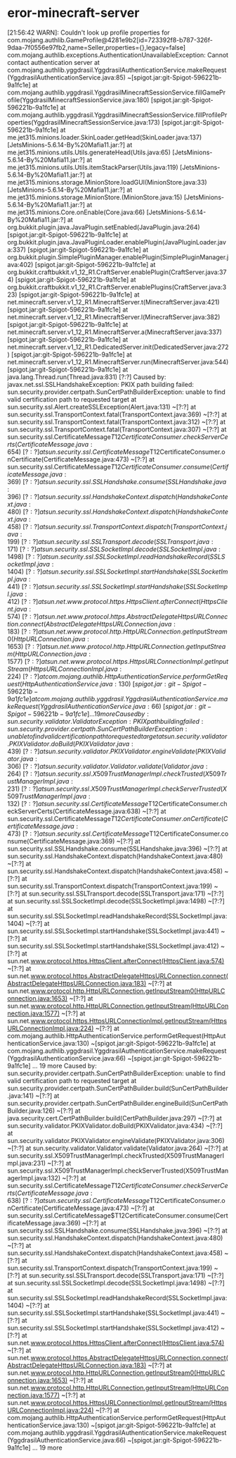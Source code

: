# eror-minecraft-server

[21:56:42 WARN]: Couldn't look up profile properties for com.mojang.authlib.GameProfile@4281e9b2[id=723392f8-b787-326f-9daa-7f0556e97fb2,name=Seller,properties={},legacy=false]
com.mojang.authlib.exceptions.AuthenticationUnavailableException: Cannot contact authentication server
        at com.mojang.authlib.yggdrasil.YggdrasilAuthenticationService.makeRequest(YggdrasilAuthenticationService.java:85) ~[spigot.jar:git-Spigot-596221b-9a1fc1e]
        at com.mojang.authlib.yggdrasil.YggdrasilMinecraftSessionService.fillGameProfile(YggdrasilMinecraftSessionService.java:180) [spigot.jar:git-Spigot-596221b-9a1fc1e]
        at com.mojang.authlib.yggdrasil.YggdrasilMinecraftSessionService.fillProfileProperties(YggdrasilMinecraftSessionService.java:173) [spigot.jar:git-Spigot-596221b-9a1fc1e]
        at me.jet315.minions.loader.SkinLoader.getHead(SkinLoader.java:137) [JetsMinions-5.6.14-By%20Mafia11.jar:?]
        at me.jet315.minions.utils.Utils.generateHead(Utils.java:65) [JetsMinions-5.6.14-By%20Mafia11.jar:?]
        at me.jet315.minions.utils.Utils.itemStackParser(Utils.java:119) [JetsMinions-5.6.14-By%20Mafia11.jar:?]
        at me.jet315.minions.storage.MinionStore.loadGUI(MinionStore.java:33) [JetsMinions-5.6.14-By%20Mafia11.jar:?]
        at me.jet315.minions.storage.MinionStore.<init>(MinionStore.java:15) [JetsMinions-5.6.14-By%20Mafia11.jar:?]
        at me.jet315.minions.Core.onEnable(Core.java:66) [JetsMinions-5.6.14-By%20Mafia11.jar:?]
        at org.bukkit.plugin.java.JavaPlugin.setEnabled(JavaPlugin.java:264) [spigot.jar:git-Spigot-596221b-9a1fc1e]
        at org.bukkit.plugin.java.JavaPluginLoader.enablePlugin(JavaPluginLoader.java:337) [spigot.jar:git-Spigot-596221b-9a1fc1e]
        at org.bukkit.plugin.SimplePluginManager.enablePlugin(SimplePluginManager.java:402) [spigot.jar:git-Spigot-596221b-9a1fc1e]
        at org.bukkit.craftbukkit.v1_12_R1.CraftServer.enablePlugin(CraftServer.java:374) [spigot.jar:git-Spigot-596221b-9a1fc1e]
        at org.bukkit.craftbukkit.v1_12_R1.CraftServer.enablePlugins(CraftServer.java:323) [spigot.jar:git-Spigot-596221b-9a1fc1e]
        at net.minecraft.server.v1_12_R1.MinecraftServer.t(MinecraftServer.java:421) [spigot.jar:git-Spigot-596221b-9a1fc1e]
        at net.minecraft.server.v1_12_R1.MinecraftServer.l(MinecraftServer.java:382) [spigot.jar:git-Spigot-596221b-9a1fc1e]
        at net.minecraft.server.v1_12_R1.MinecraftServer.a(MinecraftServer.java:337) [spigot.jar:git-Spigot-596221b-9a1fc1e]
        at net.minecraft.server.v1_12_R1.DedicatedServer.init(DedicatedServer.java:272) [spigot.jar:git-Spigot-596221b-9a1fc1e]
        at net.minecraft.server.v1_12_R1.MinecraftServer.run(MinecraftServer.java:544) [spigot.jar:git-Spigot-596221b-9a1fc1e]
        at java.lang.Thread.run(Thread.java:831) [?:?]
Caused by: javax.net.ssl.SSLHandshakeException: PKIX path building failed: sun.security.provider.certpath.SunCertPathBuilderException: unable to find valid certification path to requested target
        at sun.security.ssl.Alert.createSSLException(Alert.java:131) ~[?:?]
        at sun.security.ssl.TransportContext.fatal(TransportContext.java:369) ~[?:?]
        at sun.security.ssl.TransportContext.fatal(TransportContext.java:312) ~[?:?]
        at sun.security.ssl.TransportContext.fatal(TransportContext.java:307) ~[?:?]
        at sun.security.ssl.CertificateMessage$T12CertificateConsumer.checkServerCerts(CertificateMessage.java:654) ~[?:?]
        at sun.security.ssl.CertificateMessage$T12CertificateConsumer.onCertificate(CertificateMessage.java:473) ~[?:?]
        at sun.security.ssl.CertificateMessage$T12CertificateConsumer.consume(CertificateMessage.java:369) ~[?:?]
        at sun.security.ssl.SSLHandshake.consume(SSLHandshake.java:396) ~[?:?]
        at sun.security.ssl.HandshakeContext.dispatch(HandshakeContext.java:480) ~[?:?]
        at sun.security.ssl.HandshakeContext.dispatch(HandshakeContext.java:458) ~[?:?]
        at sun.security.ssl.TransportContext.dispatch(TransportContext.java:199) ~[?:?]
        at sun.security.ssl.SSLTransport.decode(SSLTransport.java:171) ~[?:?]
        at sun.security.ssl.SSLSocketImpl.decode(SSLSocketImpl.java:1498) ~[?:?]
        at sun.security.ssl.SSLSocketImpl.readHandshakeRecord(SSLSocketImpl.java:1404) ~[?:?]
        at sun.security.ssl.SSLSocketImpl.startHandshake(SSLSocketImpl.java:441) ~[?:?]
        at sun.security.ssl.SSLSocketImpl.startHandshake(SSLSocketImpl.java:412) ~[?:?]
        at sun.net.www.protocol.https.HttpsClient.afterConnect(HttpsClient.java:574) ~[?:?]
        at sun.net.www.protocol.https.AbstractDelegateHttpsURLConnection.connect(AbstractDelegateHttpsURLConnection.java:183) ~[?:?]
        at sun.net.www.protocol.http.HttpURLConnection.getInputStream0(HttpURLConnection.java:1653) ~[?:?]
        at sun.net.www.protocol.http.HttpURLConnection.getInputStream(HttpURLConnection.java:1577) ~[?:?]
        at sun.net.www.protocol.https.HttpsURLConnectionImpl.getInputStream(HttpsURLConnectionImpl.java:224) ~[?:?]
        at com.mojang.authlib.HttpAuthenticationService.performGetRequest(HttpAuthenticationService.java:130) ~[spigot.jar:git-Spigot-596221b-9a1fc1e]
        at com.mojang.authlib.yggdrasil.YggdrasilAuthenticationService.makeRequest(YggdrasilAuthenticationService.java:66) ~[spigot.jar:git-Spigot-596221b-9a1fc1e]
        ... 19 more
Caused by: sun.security.validator.ValidatorException: PKIX path building failed: sun.security.provider.certpath.SunCertPathBuilderException: unable to find valid certification path to requested target
        at sun.security.validator.PKIXValidator.doBuild(PKIXValidator.java:439) ~[?:?]
        at sun.security.validator.PKIXValidator.engineValidate(PKIXValidator.java:306) ~[?:?]
        at sun.security.validator.Validator.validate(Validator.java:264) ~[?:?]
        at sun.security.ssl.X509TrustManagerImpl.checkTrusted(X509TrustManagerImpl.java:231) ~[?:?]
        at sun.security.ssl.X509TrustManagerImpl.checkServerTrusted(X509TrustManagerImpl.java:132) ~[?:?]
        at sun.security.ssl.CertificateMessage$T12CertificateConsumer.checkServerCerts(CertificateMessage.java:638) ~[?:?]
        at sun.security.ssl.CertificateMessage$T12CertificateConsumer.onCertificate(CertificateMessage.java:473) ~[?:?]
        at sun.security.ssl.CertificateMessage$T12CertificateConsumer.consume(CertificateMessage.java:369) ~[?:?]
        at sun.security.ssl.SSLHandshake.consume(SSLHandshake.java:396) ~[?:?]
        at sun.security.ssl.HandshakeContext.dispatch(HandshakeContext.java:480) ~[?:?]
        at sun.security.ssl.HandshakeContext.dispatch(HandshakeContext.java:458) ~[?:?]
        at sun.security.ssl.TransportContext.dispatch(TransportContext.java:199) ~[?:?]
        at sun.security.ssl.SSLTransport.decode(SSLTransport.java:171) ~[?:?]
        at sun.security.ssl.SSLSocketImpl.decode(SSLSocketImpl.java:1498) ~[?:?]
        at sun.security.ssl.SSLSocketImpl.readHandshakeRecord(SSLSocketImpl.java:1404) ~[?:?]
        at sun.security.ssl.SSLSocketImpl.startHandshake(SSLSocketImpl.java:441) ~[?:?]
        at sun.security.ssl.SSLSocketImpl.startHandshake(SSLSocketImpl.java:412) ~[?:?]
        at sun.net.www.protocol.https.HttpsClient.afterConnect(HttpsClient.java:574) ~[?:?]
        at sun.net.www.protocol.https.AbstractDelegateHttpsURLConnection.connect(AbstractDelegateHttpsURLConnection.java:183) ~[?:?]
        at sun.net.www.protocol.http.HttpURLConnection.getInputStream0(HttpURLConnection.java:1653) ~[?:?]
        at sun.net.www.protocol.http.HttpURLConnection.getInputStream(HttpURLConnection.java:1577) ~[?:?]
        at sun.net.www.protocol.https.HttpsURLConnectionImpl.getInputStream(HttpsURLConnectionImpl.java:224) ~[?:?]
        at com.mojang.authlib.HttpAuthenticationService.performGetRequest(HttpAuthenticationService.java:130) ~[spigot.jar:git-Spigot-596221b-9a1fc1e]
        at com.mojang.authlib.yggdrasil.YggdrasilAuthenticationService.makeRequest(YggdrasilAuthenticationService.java:66) ~[spigot.jar:git-Spigot-596221b-9a1fc1e]
        ... 19 more
Caused by: sun.security.provider.certpath.SunCertPathBuilderException: unable to find valid certification path to requested target
        at sun.security.provider.certpath.SunCertPathBuilder.build(SunCertPathBuilder.java:141) ~[?:?]
        at sun.security.provider.certpath.SunCertPathBuilder.engineBuild(SunCertPathBuilder.java:126) ~[?:?]
        at java.security.cert.CertPathBuilder.build(CertPathBuilder.java:297) ~[?:?]
        at sun.security.validator.PKIXValidator.doBuild(PKIXValidator.java:434) ~[?:?]
        at sun.security.validator.PKIXValidator.engineValidate(PKIXValidator.java:306) ~[?:?]
        at sun.security.validator.Validator.validate(Validator.java:264) ~[?:?]
        at sun.security.ssl.X509TrustManagerImpl.checkTrusted(X509TrustManagerImpl.java:231) ~[?:?]
        at sun.security.ssl.X509TrustManagerImpl.checkServerTrusted(X509TrustManagerImpl.java:132) ~[?:?]
        at sun.security.ssl.CertificateMessage$T12CertificateConsumer.checkServerCerts(CertificateMessage.java:638) ~[?:?]
        at sun.security.ssl.CertificateMessage$T12CertificateConsumer.onCertificate(CertificateMessage.java:473) ~[?:?]
        at sun.security.ssl.CertificateMessage$T12CertificateConsumer.consume(CertificateMessage.java:369) ~[?:?]
        at sun.security.ssl.SSLHandshake.consume(SSLHandshake.java:396) ~[?:?]
        at sun.security.ssl.HandshakeContext.dispatch(HandshakeContext.java:480) ~[?:?]
        at sun.security.ssl.HandshakeContext.dispatch(HandshakeContext.java:458) ~[?:?]
        at sun.security.ssl.TransportContext.dispatch(TransportContext.java:199) ~[?:?]
        at sun.security.ssl.SSLTransport.decode(SSLTransport.java:171) ~[?:?]
        at sun.security.ssl.SSLSocketImpl.decode(SSLSocketImpl.java:1498) ~[?:?]
        at sun.security.ssl.SSLSocketImpl.readHandshakeRecord(SSLSocketImpl.java:1404) ~[?:?]
        at sun.security.ssl.SSLSocketImpl.startHandshake(SSLSocketImpl.java:441) ~[?:?]
        at sun.security.ssl.SSLSocketImpl.startHandshake(SSLSocketImpl.java:412) ~[?:?]
        at sun.net.www.protocol.https.HttpsClient.afterConnect(HttpsClient.java:574) ~[?:?]
        at sun.net.www.protocol.https.AbstractDelegateHttpsURLConnection.connect(AbstractDelegateHttpsURLConnection.java:183) ~[?:?]
        at sun.net.www.protocol.http.HttpURLConnection.getInputStream0(HttpURLConnection.java:1653) ~[?:?]
        at sun.net.www.protocol.http.HttpURLConnection.getInputStream(HttpURLConnection.java:1577) ~[?:?]
        at sun.net.www.protocol.https.HttpsURLConnectionImpl.getInputStream(HttpsURLConnectionImpl.java:224) ~[?:?]
        at com.mojang.authlib.HttpAuthenticationService.performGetRequest(HttpAuthenticationService.java:130) ~[spigot.jar:git-Spigot-596221b-9a1fc1e]
        at com.mojang.authlib.yggdrasil.YggdrasilAuthenticationService.makeRequest(YggdrasilAuthenticationService.java:66) ~[spigot.jar:git-Spigot-596221b-9a1fc1e]
        ... 19 more
